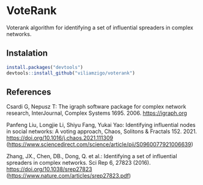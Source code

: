 # VoteRank

Voterank algorithm for identifying a set of influential spreaders in complex networks.

## Instalation

```r
install.packages("devtools")
devtools::install_github("viliamzigo/voterank")
```

## References

Csardi G, Nepusz T: The igraph software package for complex network research, InterJournal, Complex Systems 1695. 2006. https://igraph.org

Panfeng Liu, Longjie Li, Shiyu Fang, Yukai Yao: Identifying influential nodes in social networks: A voting approach, Chaos, Solitons & Fractals 152. 2021. https://doi.org/10.1016/j.chaos.2021.111309 (https://www.sciencedirect.com/science/article/pii/S0960077921006639)

Zhang, JX., Chen, DB., Dong, Q. et al.: Identifying a set of influential spreaders in complex networks. Sci Rep 6, 27823 (2016). https://doi.org/10.1038/srep27823 (https://www.nature.com/articles/srep27823.pdf)